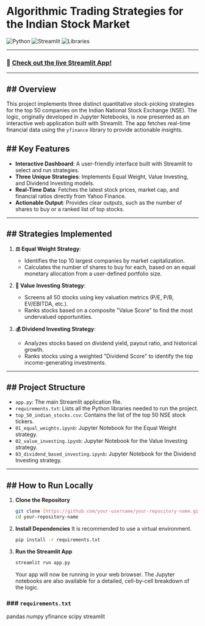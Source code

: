 # Algorithmic Trading Strategies for the Indian Stock Market

![Python](https://img.shields.io/badge/Python-3.x-blue)
![Streamlit](https://img.shields.io/badge/Streamlit-App-red)
![Libraries](https://img.shields.io/badge/Libraries-Pandas%20%7C%20YFinance-green)

---

### 🚀 [**Check out the live Streamlit App!**]([https://your-streamlit-app-url.streamlit.app/](https://financialprojections-vaaz4bfg6apw8rznnxzzq8.streamlit.app/))

---

## ## Overview

This project implements three distinct quantitative stock-picking strategies for the top 50 companies on the Indian National Stock Exchange (NSE). The logic, originally developed in Jupyter Notebooks, is now presented as an interactive web application built with Streamlit. The app fetches real-time financial data using the `yfinance` library to provide actionable insights.

## ## Key Features

* **Interactive Dashboard**: A user-friendly interface built with Streamlit to select and run strategies.
* **Three Unique Strategies**: Implements Equal Weight, Value Investing, and Dividend Investing models.
* **Real-Time Data**: Fetches the latest stock prices, market cap, and financial ratios directly from Yahoo Finance.
* **Actionable Output**: Provides clear outputs, such as the number of shares to buy or a ranked list of top stocks.

---

## ## Strategies Implemented

1.  **⚖️ Equal Weight Strategy**:
    * Identifies the top 10 largest companies by market capitalization.
    * Calculates the number of shares to buy for each, based on an equal monetary allocation from a user-defined portfolio size.

2.  **💎 Value Investing Strategy**:
    * Screens all 50 stocks using key valuation metrics (P/E, P/B, EV/EBITDA, etc.).
    * Ranks stocks based on a composite "Value Score" to find the most undervalued opportunities.

3.  **💰 Dividend Investing Strategy**:
    * Analyzes stocks based on dividend yield, payout ratio, and historical growth.
    * Ranks stocks using a weighted "Dividend Score" to identify the top income-generating investments.

---

## ## Project Structure
* `app.py`: The main Streamlit application file.
* `requirements.txt`: Lists all the Python libraries needed to run the project.
* `top_50_indian_stocks.csv`: Contains the list of the top 50 NSE stock tickers.
* `01_equal_weights.ipynb`: Jupyter Notebook for the Equal Weight strategy.
* `02_value_investing.ipynb`: Jupyter Notebook for the Value Investing strategy.
* `03_dividend_based_investing.ipynb`: Jupyter Notebook for the Dividend Investing strategy.

---
## ## How to Run Locally

1.  **Clone the Repository**
    ```bash
    git clone [https://github.com/your-username/your-repository-name.git](https://github.com/your-username/your-repository-name.git)
    cd your-repository-name
    ```

2.  **Install Dependencies**
    It is recommended to use a virtual environment.
    ```bash
    pip install -r requirements.txt
    ```

3.  **Run the Streamlit App**
    ```bash
    streamlit run app.py
    ```
    Your app will now be running in your web browser. The Jupyter notebooks are also available for a detailed, cell-by-cell breakdown of the logic.

### ### `requirements.txt`
pandas
numpy
yfinance
scipy
streamlit
